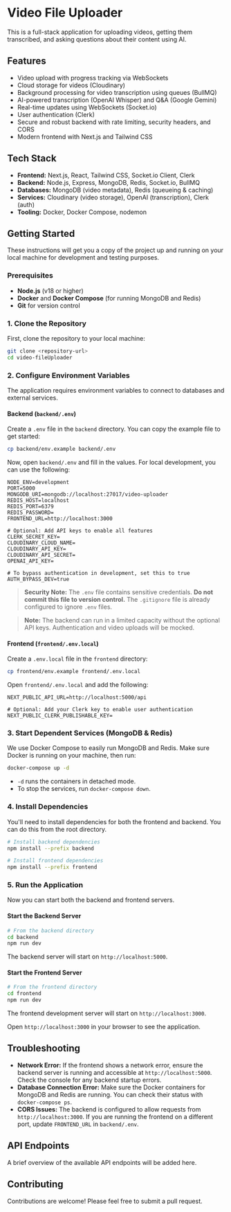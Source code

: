 # Video File Uploader

This is a full-stack application for uploading videos, getting them transcribed, and asking questions about their content using AI.

## Features

- Video upload with progress tracking via WebSockets
- Cloud storage for videos (Cloudinary)
- Background processing for video transcription using queues (BullMQ)
- AI-powered transcription (OpenAI Whisper) and Q&A (Google Gemini)
- Real-time updates using WebSockets (Socket.io)
- User authentication (Clerk)
- Secure and robust backend with rate limiting, security headers, and CORS
- Modern frontend with Next.js and Tailwind CSS

## Tech Stack

- **Frontend:** Next.js, React, Tailwind CSS, Socket.io Client, Clerk
- **Backend:** Node.js, Express, MongoDB, Redis, Socket.io, BullMQ
- **Databases:** MongoDB (video metadata), Redis (queueing & caching)
- **Services:** Cloudinary (video storage), OpenAI (transcription), Clerk (auth)
- **Tooling:** Docker, Docker Compose, nodemon

## Getting Started

These instructions will get you a copy of the project up and running on your local machine for development and testing purposes.

### Prerequisites

- **Node.js** (v18 or higher)
- **Docker** and **Docker Compose** (for running MongoDB and Redis)
- **Git** for version control

### 1. Clone the Repository

First, clone the repository to your local machine:

```bash
git clone <repository-url>
cd video-fileUploader
```

### 2. Configure Environment Variables

The application requires environment variables to connect to databases and external services.

#### Backend (`backend/.env`)

Create a `.env` file in the `backend` directory. You can copy the example file to get started:

```bash
cp backend/env.example backend/.env
```

Now, open `backend/.env` and fill in the values. For local development, you can use the following:

```env
NODE_ENV=development
PORT=5000
MONGODB_URI=mongodb://localhost:27017/video-uploader
REDIS_HOST=localhost
REDIS_PORT=6379
REDIS_PASSWORD=
FRONTEND_URL=http://localhost:3000

# Optional: Add API keys to enable all features
CLERK_SECRET_KEY=
CLOUDINARY_CLOUD_NAME=
CLOUDINARY_API_KEY=
CLOUDINARY_API_SECRET=
OPENAI_API_KEY=

# To bypass authentication in development, set this to true
AUTH_BYPASS_DEV=true
```

> **Security Note:** The `.env` file contains sensitive credentials. **Do not commit this file to version control.** The `.gitignore` file is already configured to ignore `.env` files.

> **Note:** The backend can run in a limited capacity without the optional API keys. Authentication and video uploads will be mocked.

#### Frontend (`frontend/.env.local`)

Create a `.env.local` file in the `frontend` directory:

```bash
cp frontend/env.example frontend/.env.local
```

Open `frontend/.env.local` and add the following:

```env
NEXT_PUBLIC_API_URL=http://localhost:5000/api

# Optional: Add your Clerk key to enable user authentication
NEXT_PUBLIC_CLERK_PUBLISHABLE_KEY=
```

### 3. Start Dependent Services (MongoDB & Redis)

We use Docker Compose to easily run MongoDB and Redis. Make sure Docker is running on your machine, then run:

```bash
docker-compose up -d
```

- `-d` runs the containers in detached mode.
- To stop the services, run `docker-compose down`.

### 4. Install Dependencies

You'll need to install dependencies for both the frontend and backend. You can do this from the root directory.

```bash
# Install backend dependencies
npm install --prefix backend

# Install frontend dependencies
npm install --prefix frontend
```

### 5. Run the Application

Now you can start both the backend and frontend servers.

#### Start the Backend Server

```bash
# From the backend directory
cd backend
npm run dev
```

The backend server will start on `http://localhost:5000`.

#### Start the Frontend Server

```bash
# From the frontend directory
cd frontend
npm run dev
```

The frontend development server will start on `http://localhost:3000`.

Open `http://localhost:3000` in your browser to see the application.

## Troubleshooting

- **Network Error:** If the frontend shows a network error, ensure the backend server is running and accessible at `http://localhost:5000`. Check the console for any backend startup errors.
- **Database Connection Error:** Make sure the Docker containers for MongoDB and Redis are running. You can check their status with `docker-compose ps`.
- **CORS Issues:** The backend is configured to allow requests from `http://localhost:3000`. If you are running the frontend on a different port, update `FRONTEND_URL` in `backend/.env`.

## API Endpoints

A brief overview of the available API endpoints will be added here.

## Contributing

Contributions are welcome! Please feel free to submit a pull request.
